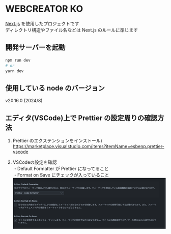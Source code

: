 # WEBCREATOR KO

[Next.js](https://nextjs.org/) を使用したプロジェクトです<br />
ディレクトリ構造やファイル名などは Next.js のルールに準じます

## 開発サーバーを起動

```bash
npm run dev
# or
yarn dev
```

## 使用している node のバージョン

v20.16.0 (2024/8)

## エディタ(VSCode)上で Prettier の設定周りの確認方法

1. Prettier のエクステンションをインストール)<br />
   https://marketplace.visualstudio.com/items?itemName=esbenp.prettier-vscode

2. VSCodeの設定を確認<br />
   ・Default Formatter が Prettier になってること<br />
   ・Format on Save にチェックが入っていること
   ![VSCodeのPrettier設定画像](./docs/images/prettier_vscode.png)
